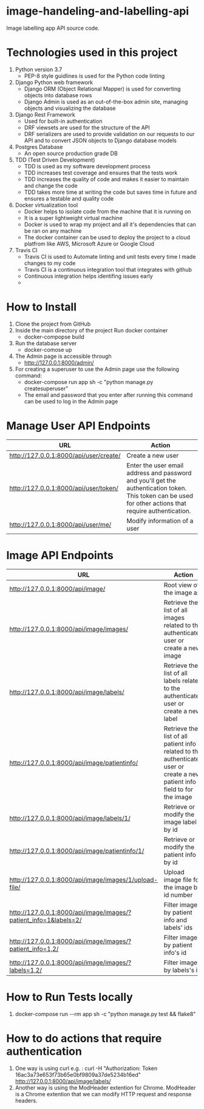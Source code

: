 # image-handeling-and-labelling-api
Image labelling app API source code.

# Technologies used in this project
1. Python version 3.7
    - PEP-8 style guidlines is used for the Python code linting
2. Django Python web framework
    - Django ORM (Object Relational Mapper) is used for converting objects into database rows
    - Django Admin is used as an out-of-the-box admin site, managing objects and visualizing the database
3. Django Rest Framework
    - Used for built-in authentication
    - DRF viewsets are used for the structure of the API
    - DRF serializers are used to provide validation on our requests to our API and to convert JSON objects to Django database models
4. Postgres Database
    - An open source production grade DB
5. TDD (Test Driven Development)
    - TDD is used as my software development process
    - TDD increases test coverage and ensures that the tests work
    - TDD increases the quality of code and makes it easier to maintain and change the code 
    - TDD takes more time at writing the code but saves time in future and ensures a  testable and quality code
6. Docker virtualization tool
    - Docker helps to isolate code from the machine that it is running on
    - It is a super lightweight virtual machine
    - Docker is used to wrap my project and all it's dependencies that can be ran on any machine
    - The docker container can be used to deploy the project to a cloud platfrom like AWS, Microsoft Azure or Google Cloud 
7. Travis CI 
    - Travis CI is used to Automate linting and unit tests every time I made changes to my code 
    - Travis CI is a continuous integration tool that integrates with github 
    - Continuous integration helps identifing issues early
    - 


# How to Install
1. Clone the project from GitHub 
2. Inside the main directory of the project Run docker container 
    - docker-compopse build
3. Run the database server
    - docker-comose up
4. The Admin page is accessible through 
    - http://127.0.0.1:8000/admin/
5. For creating a superuser to use the Admin page use the following command:
    - docker-compose run app sh -c "python manage.py createsuperuser"
    - The email and password that you enter after running this command can be used to log in the Admin page


# Manage User API Endpoints
| URL | Action |
 --- | --- |
| http://127.0.0.1:8000/api/user/create/ | Create a new user  |
| http://127.0.0.1:8000/api/user/token/| Enter the user email address and password and you'll get the authentication token. This token can be used for other actions that require authentication.|
| http://127.0.0.1:8000/api/user/me/| Modify information of a user|


# Image API Endpoints
| URL | Action |
| --- | --- |
| http://127.0.0.1:8000/api/image/  | Root view of the image api|
| http://127.0.0.1:8000/api/image/images/  | Retrieve the list of all images related to the authenticated user or create a new image|
|  http://127.0.0.1:8000/api/image/labels/| Retrieve the list of all labels related to the authenticated user or create a new label|
| http://127.0.0.1:8000/api/image/patientinfo/| Retrieve the list of all patient info related to the authenticated user or create a new patient info field to for the image|
| http://127.0.0.1:8000/api/image/labels/1/ | Retrieve or modify the image label by id |
| http://127.0.0.1:8000/api/image/patientinfo/1/| Retrieve or modify the patient info by id |
| http://127.0.0.1:8000/api/image/images/1/upload-file/| Upload image file for the image by id number|
| http://127.0.0.1:8000/api/image/images/?patient_info=1&labels=2/| Filter images by patient info and labels' ids|
|http://127.0.0.1:8000/api/image/images/?patient_info=1,2/| Filter image by patient info's id|
|http://127.0.0.1:8000/api/image/images/?labels=1,2/| Filter image by labels's id|


# How to Run Tests locally 
1. docker-compose run --rm app sh -c "python manage.py test && flake8"

# How to do actions that require authentication 
1. One way is using curl e.g. : curl -H "Authorization: Token 16ac3a73e653f73b65e0bf9809a37de5234b16ed" http://127.0.0.1:8000/api/image/labels/
2. Another way is using the ModHeader extention for Chrome. ModHeader is a Chrome extention that we can modify HTTP request and response headers.
